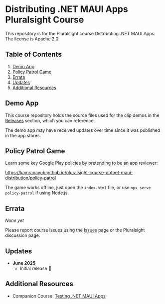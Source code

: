 # Distributing .NET MAUI Apps Pluralsight Course

This repository is for the Pluralsight course Distributing .NET MAUI Apps. The license is Apache 2.0.

<!-- [![Course overview screenshot]($COURSE_HERO_IMAGE$)]($COURSE_LINK$) -->


## Table of Contents

1. [Demo App](#demo-app)
1. [Policy Patrol Game](#policy-patrol-game)
1. [Errata](#errata)
1. [Updates](#updates)
1. [Additional Resources](#additional-resources)

## Demo App

This course repository holds the source files used for the clip demos in the [Releases](releases) section, which you can reference. 

The demo app may have received updates over time since it was published in the app stores.

## Policy Patrol Game

Learn some key Google Play policies by pretending to be an app reviewer:

https://kamranayub.github.io/pluralsight-course-dotnet-maui-distribution/policy-patrol

The game works offline, just open the `index.html` file, or use `npx serve policy-patrol` if using Node.js.

## Errata

*None yet*

Please report course issues using the [Issues](issues) page or the Pluralsight discussion page.

## Updates

- **June 2025**
  - Initial release 🎉

## Additional Resources

- Companion Course: [Testing .NET MAUI Apps](https://github.com/kamranayub/pluralsight-course-dotnet-maui-testing)